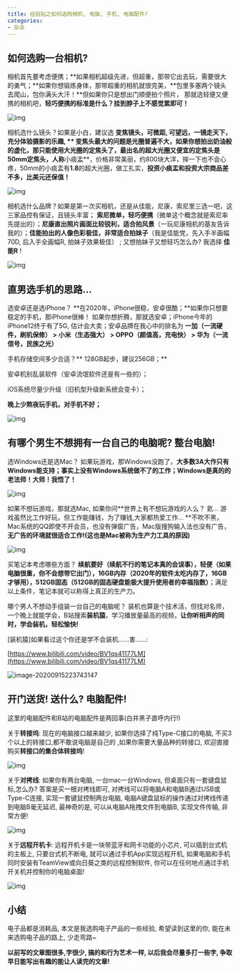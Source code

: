 ```yaml
---
title: 经验贴之如何选购相机, 电脑, 手机, 电脑配件?
categories:
- 杂谈
---
```


## 如何选购一台相机?



相机首先要考虑便携；**如果相机超级先进，但超重，那带它出去玩，需要很大的勇气；**如果你想锻炼身体，那带超重的相机就很完美，**包里多塞两个镜头去爬山，包你满头大汗！**但如果你只是想出门顺便拍个照片， 那就选轻便又便携的相机吧，**轻巧便携的标准是什么？挂到脖子上不感觉累即可！**

![img](https://cdn.fangyuanxiaozhan.com/assets/1694168077996rhBA6nJY.jpeg)


相机选什么镜头？如果是小白，建议选 **变焦镜头，可微距, 可望远，一镜走天下，充分体验摄影的乐趣, ** 变焦头最大的问题是光圈普遍不大，**如果你想拍出奶油般的虚化，那只能使用大光圈的定焦头了**，最出名的超大光圈又便宜的定焦头是50mm定焦头，人称**小痰盂**，价格非常美丽，约800块大洋，摔一下也不会心疼，50mm的小痰盂有**1.8**的超大光圈，做工扎实，**投资小痰盂和投资大宗商品差不多，比美元还保值！**

![img](https://cdn.fangyuanxiaozhan.com/assets/1694168080199SSWZTcdi.jpeg)

相机选什么品牌？如果是第一次买相机，还是从佳能，尼康，索尼里三选一吧，这三家品控有保证，且镜头丰富； **索尼微单，轻巧便携**（微单这个概念就是索尼率先提出的）；**尼康直出照片画面比较锐利，适合拍风景**（一玩尼康相机的基友告诉我的）；**佳能拍出的人像色彩极佳，非常适合拍妹子**（我是佳能党，先入手半画幅70D, 后入手全画幅R, 拍妹子效果极佳） ; 又想拍妹子又想轻巧怎么办? 我选择 **佳能R** !

![img](https://cdn.fangyuanxiaozhan.com/assets/1694168082876J0wrSF37.jpeg)



## 直男选手机的思路...


选安卓还是选iPhone？ **在2020年，iPhone很稳，安卓很酷；**如果你只想要稳定的手机，那iPhone很棒！ 如果你想折腾，那就选安卓；iPhone今年的iPhone12终于有了5G, 估计会大卖；安卓品牌在我心中的排名为 **一加（一流硬件，刷机保修） > 小米（生态强大） > OPPO（颜值高，充电快） > 华为（一流信号，民族之光）**


手机存储空间多少合适？** 128GB起步，建议256GB；**

安卓机别乱装软件（安卓流氓软件还是有一些的）；

iOS系统尽量少升级（旧机型升级新系统会变卡）；

**晚上少熬夜玩手机，对手机不好；**



![img](https://cdn.fangyuanxiaozhan.com/assets/1694168085312MPh4eARK.jpeg)



## 有哪个男生不想拥有一台自己的电脑呢? 整台电脑! 

选Windows还是选Mac？ 如果玩游戏，那Windows没跑了，**大多数3A大作只有Windows能支持；事实上没有Windows系统做不了的工作；Windows是真的的老法师！大师！我悟了！**

![img](https://cdn.fangyuanxiaozhan.com/assets/1694168086778FXYaxXQc.jpeg)

如果不想玩游戏，那就选Mac, 如果你问**世界上有不想玩游戏的人么？ 氦... 游戏虽然比工作好玩，但工作能赚钱，为了赚钱,大家都热爱工作... **不吹不黑，Mac系统的QQ即使不开会员，也没有弹窗广告，Mac版搜狗输入法也没有广告，**无广告的环境就很适合工作!(这也是Mac被称为生产力工具的原因)**



![img](https://cdn.fangyuanxiaozhan.com/assets/1694168088095hrmfWwB2.jpeg)



买笔记本考虑哪些方面？ **续航要好（续航不行的笔记本真的会误事），轻便（如果电脑很重，你不会想带它出门），16GB内存（2020年的软件太吃内存了，16GB才够用），512GB固态（512GB的固态硬盘能极大提升使用者的幸福指数）**；满足以上条件，笔记本就可以称得上真正的生产力。




哪个男人不想动手组装一台自己的电脑呢？ 装机也算是个技术活，但找对名师，一个晚上就能学会，B站搜索**装机猿**，学习播放量最高的视频，**让你听相声的同时，学会装机，轻松愉快!**

[装机猿]如果看过这个你还是学不会装机……害......:

[https://www.bilibili.com/video/BV1qs41177LM](https://www.bilibili.com/video/BV1qs41177LM)

![image-20200915223743147](https://cdn.fangyuanxiaozhan.com/assets/1694168092960mBQFjGjT.png)

## 开门送货! 送什么? 电脑配件!



这里的电脑配件和B站的电脑配件是两回事(白井黑子直呼内行!)



关于**转接坞**: 现在的电脑接口越来越少, 如果你选择了纯Type-C接口的电脑, 不买3个以上的转接口,都不敢说电脑是自己的 ,如果你需要大量品种的转接口, 欢迎直接购买**转接口的集合体转接坞**!

![img](https://cdn.fangyuanxiaozhan.com/assets/1694168094424Z6QiQfGW.jpeg)

关于**对拷线**: 如果你有两台电脑, 一台mac一台Windows, 但桌面只有一套键盘鼠标,怎么办? 答案是买一根对拷线即可, 对拷线可以将电脑A和电脑B通过USB或Type-C连接, 实现一套键鼠控制两台电脑, 电脑A键盘鼠标的操作通过对拷线传递到电脑B毫无延迟, 最神奇的是, 可以从电脑A拖拽文件到电脑B, 实现文件传输, 非常方便!

![img](https://cdn.fangyuanxiaozhan.com/assets/1694168096375ZebArFbt.jpeg)

关于**远程开机卡**: 远程开机卡是一块带蓝牙和网卡功能的小芯片, 可以插到台式机的主板上, 只要台式机不断电, 就可以通过手机App实现远程开机, 如果电脑和手机同时安装有TeamView或向日葵之类的远程控制软件, 你可以在任何地点通过手机开关机并控制你的电脑桌面!



![img](https://cdn.fangyuanxiaozhan.com/assets/1694168099487KjQEXfPe.png)



## 小结



电子品都是消耗品, 本文是我选购电子产品的一些经验,  希望读到这里的你, 能在未来选购电子品的路上, 少走弯路~



**以前写的文章图很多,字很少, 搞的和行为艺术一样, 以后我会尽量多打一些字, 争取早日能写出有趣的能让人读完的文章!**